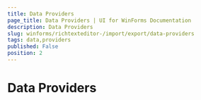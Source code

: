 ```yaml
---
title: Data Providers
page_title: Data Providers | UI for WinForms Documentation
description: Data Providers
slug: winforms/richtexteditor-/import/export/data-providers
tags: data,providers
published: False
position: 2
---
```


# Data Providers


